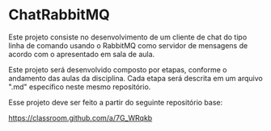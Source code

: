 # ChatRabbitMQ

Este projeto consiste no desenvolvimento de um cliente de chat do tipo linha de comando usando o RabbitMQ como servidor de mensagens de acordo com o apresentado em sala de aula. 

Este projeto será desenvolvido composto por etapas, conforme o andamento das aulas da disciplina. Cada etapa será descrita em um arquivo ".md" específico neste mesmo repositório. 

Esse projeto deve ser feito a partir do seguinte repositório base:

https://classroom.github.com/a/7G_WRqkb